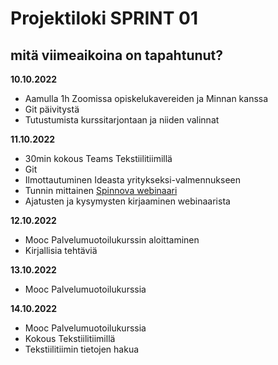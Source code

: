 # Projektiloki SPRINT 01

## mitä viimeaikoina on tapahtunut? 

**10.10.2022**
 * Aamulla 1h Zoomissa opiskelukavereiden ja Minnan kanssa
 * Git päivitystä
 * Tutustumista kurssitarjontaan ja niiden valinnat

 **11.10.2022**
 * 30min kokous Teams Tekstiilitiimillä
* Git 
* Ilmottautuminen Ideasta yritykseksi-valmennukseen
* Tunnin mittainen [Spinnova webinaari](https://spinnovagroup.com/wp-content/uploads/2021/06/spinnova_yhtioesittely_video_with_embedded_slides_2-60c84855e9622.mp4)
* Ajatusten ja kysymysten kirjaaminen webinaarista 

**12.10.2022**
* Mooc Palvelumuotoilukurssin aloittaminen
* Kirjallisia tehtäviä

**13.10.2022**
* Mooc Palvelumuotoilukurssia

**14.10.2022**
* Mooc Palvelumuotoilukurssia
* Kokous Tekstiilitiimillä
* Tekstiilitiimin tietojen hakua
